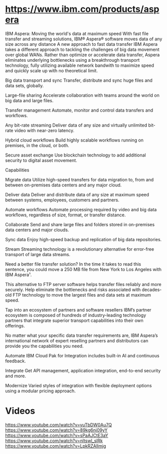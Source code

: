 # https://www.ibm.com/products/aspera

IBM Aspera: Moving the world's data at maximum speed
With fast file transfer and streaming solutions, IBM® Aspera® software moves data of any size across any distance
A new approach to fast data transfer
IBM Aspera takes a different approach to tackling the challenges of big data movement over global WANs. Rather than optimize or accelerate data transfer, Aspera eliminates underlying bottlenecks using a breakthrough transport technology, fully utilizing available network bandwith to maximize speed and quickly scale up with no theoretical limit.

Big data transport and sync
Transfer, distribute and sync huge files and data sets, globally.

Large-file sharing
Accelerate collaboration with teams around the world on big data and large files.

Transfer management
Automate, monitor and control data transfers and workflows.

Any bit-rate streaming
Deliver data of any size and virtually unlimited bit-rate video with near-zero latency.

Hybrid cloud workflows
Build highly scalable workflows running on premises, in the cloud, or both.

Secure asset exchange
Use blockchain technology to add additional security to digital asset movement.

Capabilities

Migrate data
Utilize high-speed transfers for data migration to, from and between on-premises data centers and any major cloud.

Deliver data
Deliver and distribute data of any size at maximum speed between systems, employees, customers and partners.

Automate workflows
Automate processing required by video and big data workflows, regardless of size, format, or transfer distance.

Collaborate
Send and share large files and folders stored in on-premises data centers and major clouds.

Sync data
Enjoy high-speed backup and replication of big data repositories.

Stream
Streaming technology is a revolutionary alternative for error-free transport of large data streams.

Need a better file transfer solution?
In the time it takes to read this sentence, you could move a 250 MB file from New York to Los Angeles with IBM Aspera¹.

This alternative to FTP server software helps transfer files reliably and more securely. Help eliminate the bottlenecks and risks associated with decades-old FTP technology to move the largest files and data sets at maximum speed.

Tap into an ecosystem of partners and software resellers
IBM’s partner ecosystem is composed of hundreds of industry-leading technology partners that integrate superior transport capabilities into their own offerings.

No matter what your specific data transfer requirements are, IBM Aspera’s international network of expert reselling partners and distributors can provide you the capabilities you need.

Automate
IBM Cloud Pak for Integration includes built-in AI and continuous feedback.

Integrate
Get API management, application integration, end-to-end security and more.

Modernize
Varied styles of integration with flexible deployment options using a modular pricing approach.

# Videos
https://www.youtube.com/watch?v=yuTbDW0Au7Q
https://www.youtube.com/watch?v=89kg6nj09yY
https://www.youtube.com/watch?v=sPaAJCtE3aY
https://www.youtube.com/watch?v=nltswl_slRk
https://www.youtube.com/watch?v=LpkRZAlImjg
